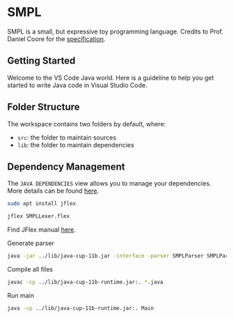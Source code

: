 # SMPL

SMPL is a small, but expressive toy programming language. Credits to Prof. Daniel Coore for the [specification](./SPECIFICATION.md).

## Getting Started

Welcome to the VS Code Java world. Here is a guideline to help you get started to write Java code in Visual Studio Code.

## Folder Structure

The workspace contains two folders by default, where:

- `src`: the folder to maintain sources
- `lib`: the folder to maintain dependencies

## Dependency Management

The `JAVA DEPENDENCIES` view allows you to manage your dependencies. More details can be found [here](https://github.com/microsoft/vscode-java-pack/blob/master/release-notes/v0.9.0.md#work-with-jar-files-directly).

```bash
sudo apt install jflex
```

```bash
jflex SMPLLexer.flex
```

Find JFlex manual [here](https://jflex.de/manual.html).

Generate parser

```bash
java -jar ../lib/java-cup-11b.jar -interface -parser SMPLParser SMPLParser.cup
```

Compile all files

```bash
javac -cp ../lib/java-cup-11b-runtime.jar:. *.java
```

Run main

```bash
java -cp ../lib/java-cup-11b-runtime.jar:. Main
```